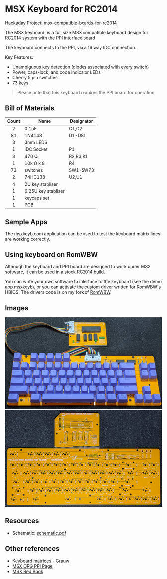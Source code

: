 # MSX Keyboard for RC2014

Hackaday Project: [msx-compatible-boards-for-rc2014](https://hackaday.io/project/175574-msx-compatible-boards-for-rc2014)

The MSX keyboard, is a full size MSX compatible keyboard design for RC2014 system with the PPI interface board

The keyboard connects to the PPI, via a 16 way IDC connection.

Key Features:

* Unambiguous key detection (diodes associated with every switch)
* Power, caps-lock, and code indicator LEDs
* Cherry 5 pin switches
* 73 keys

> Please note that this keyboard requires the PPI board for operation


## Bill of Materials

|Count   | Name                |  Designator |
|:------:|---------------------|-------------|
| 2	     | 0.1uF               | C1,C2 |
| 81     | 1N4148	             | D1-D81 |
| 3      | 3mm LEDS            |
| 1      | IDC Socket          | P1 |
| 3      | 470 Ω               | R2,R3,R1 |
| 1      | 10k Ω x 8           | R4 |
| 73     | switches            | SW1-SW73 |
| 2      | 74HC138             | U2,U1 |
| 4	     | 2U key stabliser    |
| 1      | 6.25U key stabliser |
| 1	     | keycaps set         |
| 1	     | PCB                 |

## Sample Apps

The msxkeyb.com application can be used to test the keyboard matrix lines are working correctly.

## Using keyboard on RomWBW

Although the keyboard and PPI board are designed to work under MSX software, it can be used in a stock RC2014 build.

You can write your own software to interface to the keyboard (see the demo app msxkeyb), or you can activate the
custom driver written for RomWBW's HBIOS.  The drivers code is on my fork of [RomWBW](https://github.com/vipoo/RomWBW/tree/yellow-msx-boards).

## Images

![Assembled](./image1.jpg)
![PCBs](./image2.jpg)


## Resources

* Schematic: [schematic.pdf](./schematic.pdf "Schematic")

## Other references

* [Keyboard matrices - Grauw](http://map.grauw.nl/articles/keymatrix.php)
* [MSX ORG PPI Page](https://www.msx.org/wiki/Programmable_Peripheral_Interface)
* [MSX Red Book](https://github.com/gseidler/The-MSX-Red-Book/blob/master/the_msx_red_book.md)

